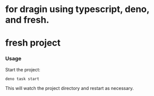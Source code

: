 # for dragin using typescript, deno, and fresh.

# fresh project

### Usage

Start the project:

```
deno task start
```

This will watch the project directory and restart as necessary.
